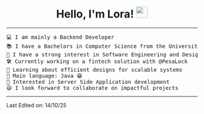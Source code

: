 <h1 align="center">
Hello, I'm Lora!
	<a href="https://github.com/Bouaskaoun" target="_self">
		<img src="https://i.pinimg.com/originals/f0/4b/a9/f04ba908d1744c429505ac5239c35e63.gif" width="30">
	</a>
</h1>

<hr>
<pre>
💻 I am mainly a Backend Developer
📚 I have a Bachelors in Computer Science from the University of Dar Es Salaam
📝 I have a strong interest in Software Engineering and Design
🛠️ Currently working on a fintech solution with @PesaLock
🌱 Learning about efficient designs for scalable systems
🌟 Main language: Java 😁
🚩 Interested in Server Side Application development
😃 I look forward to collaborate on impactful projects
</pre>
<hr>
  
Last Edited on: 14/10/25
